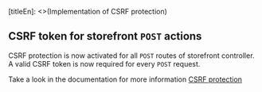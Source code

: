 [titleEn]: <>(Implementation of CSRF protection)

## CSRF token for storefront `POST` actions
CSRF protection is now activated for all `POST` routes of storefront controller. A valid CSRF token is now required for every `POST` request.

Take a look in the documentation for more information [CSRF protection]()
